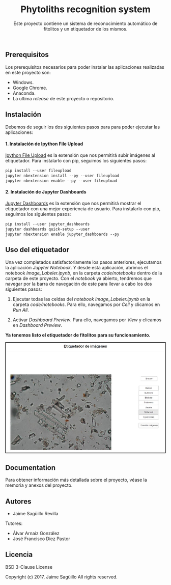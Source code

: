 <p align="center">
  <h1 align="center">Phytoliths recognition system</h1>
  <p align="center">
  Este proyecto contiene un sistema de reconocimiento automático de fitolitos y un etiquetador de los mismos.
  </p>
</p>
<br>

## Prerequisitos
Los prerequisitos necesarios para poder instalar las aplicaciones realizadas en este proyecto son:

- Windows.
- Google Chrome.
- Anaconda.
- La ultima *release* de este proyecto o repositorio.

## Instalación
Debemos de seguir los dos siguientes pasos para para poder ejecutar las aplicaciones:

#### 1. Instalación de Ipython File Upload
[Ipython File Upload](https://github.com/peteut/ipython-file-upload) es la extensión que nos permitirá subir imágenes al etiquetador. Para instalarlo con pip, seguimos los siguientes pasos:
```
pip install --user fileupload
jupyter nbextension install --py --user fileupload
jupyter nbextension enable --py --user fileupload
```

#### 2. Instalación de Jupyter Dashboards
[Jupyter Dashboards](https://github.com/jupyter/dashboards) es la extensión que nos permitirá mostrar el etiquetador con una mejor experiencia de usuario. Para instalarlo con pip, seguimos los siguientes pasos:

```
pip install --user jupyter_dashboards
jupyter dashboards quick-setup --user
jupyter nbextension enable jupyter_dashboards --py
```

## Uso del etiquetador
Una vez completados satisfactoriamente los pasos anteriores, ejecutamos la aplicación _Jupyter Notebook_.  Y desde esta aplicación, abrimos el notebook _Image_Labeler.ipynb_, en la carpeta _code/notebooks_ dentro de la carpeta de este proyecto. Con el _notebook_ ya abierto, tendremos que navegar por la barra de navegación de este para llevar a cabo los dos siguientes pasos:

1.  Ejecutar todas las celdas del *notebook* *Image_Labeler.ipynb* en la carpeta *code/notebooks*.  Para ello, navegamos por *Cell* y clicamos en *Run All*. 

2. Activar *Dashboard Preview*. Para ello, navegamos por *View* y clicamos en *Dashboard Preview*.

**Ya tenemos listo el etiquetador de fitolitos para su funcionamiento.**

![](https://raw.githubusercontent.com/jasag/Phytoliths-recognition-system/research/doc/img/etiquetador_de_imagenes_2_v1.JPG)


## Documentation
Para obtener información más detallada sobre el proyecto, véase la memoria y anexos del proyecto. 

## Autores
- Jaime Sagüillo Revilla

Tutores:
 - Álvar Arnaiz González
 - José Francisco Diez Pastor
 
 
## Licencia
BSD 3-Clause License

Copyright (c) 2017, Jaime Sagüillo
All rights reserved.
